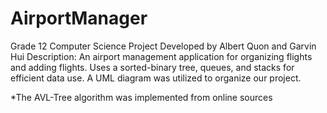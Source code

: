 # AirportManager
Grade 12 Computer Science Project 
Developed by Albert Quon and Garvin Hui
Description: An airport management application for organizing flights and adding flights. 
Uses a sorted-binary tree, queues, and stacks for efficient data use.
A UML diagram was utilized to organize our project.

*The AVL-Tree algorithm was implemented from online sources

